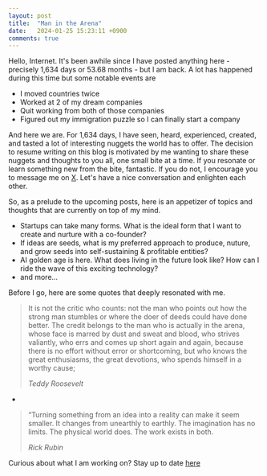 ```yaml
---
layout: post
title:  "Man in the Arena"
date:   2024-01-25 15:23:11 +0900
comments: true
---
```


Hello, Internet. It's been awhile since I have posted anything here - precisely 1,634 days or 53.68 months - but I am back. A lot has happened during this time but some notable events are

- I moved countries twice
- Worked at 2 of my dream companies
- Quit working from both of those companies
- Figured out my immigration puzzle so I can finally start a company

And here we are. For 1,634 days, I have seen, heard, experienced, created, and tasted a lot of interesting nuggets the world has to offer. The decision to resume writing on this blog is motivated by me wanting to share these nuggets and thoughts to you all, one small bite at a time. If you resonate or learn something new from the bite, fantastic. If you do not, I encourage you to message me on [X](https://x.com/guard_if). Let's have a nice conversation and enlighten each other.


So, as a prelude to the upcoming posts, here is an appetizer of topics and thoughts that are currently on top of my mind.


- Startups can take many forms. What is the ideal form that I want to create and nurture with a co-founder?
- If ideas are seeds, what is my preferred approach to produce, nuture, and grow seeds into self-sustaining & profitable entities?
- AI golden age is here. What does living in the future look like? How can I ride the wave of this exciting technology?
- and more...


Before I go, here are some quotes that deeply resonated with me.

> It is not the critic who counts: not the man who points out how the strong man stumbles or where the doer of deeds could have done better. The credit belongs to the man who is actually in the arena, whose face is marred by dust and sweat and blood, who strives valiantly, who errs and comes up short again and again, because there is no effort without error or shortcoming, but who knows the great enthusiasms, the great devotions, who spends himself in a worthy cause;
>
> *Teddy Roosevelt*

-

> “Turning something from an idea into a reality can make it seem smaller.
> It changes from unearthly to earthly.
> The imagination has no limits. The physical world does.
> The work exists in both.
>
> *Rick Rubin*



Curious about what I am working on? Stay up to date [here](https://www.studiolanes.com) 